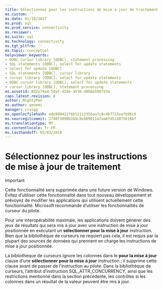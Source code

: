 ```yaml
---
title: Sélectionnez pour les instructions de mise à jour de traitement | Documents Microsoft
ms.custom: ''
ms.date: 01/19/2017
ms.prod: sql
ms.prod_service: connectivity
ms.reviewer: ''
ms.suite: sql
ms.technology: connectivity
ms.tgt_pltfrm: ''
ms.topic: conceptual
helpviewer_keywords:
- ODBC cursor library [ODBC], statement processing
- SQL statements [ODBC], select for update statements
- select for update [ODBC]
- SQL statements [ODBC], cursor library
- cursor library [ODBC], select for update statements
- ODBC cursor library [ODBC], select for update statements
- cursor library [ODBC], statement processing
ms.assetid: 8d2e79a4-5daf-458e-a536-d8b6e588753e
caps.latest.revision: 8
author: MightyPen
ms.author: genemi
manager: craigg
ms.openlocfilehash: ede999422f6b52112356aa7c9c4b7715eafb96c6
ms.sourcegitcommit: 1740f3090b168c0e809611a7aa6fd514075616bf
ms.translationtype: MT
ms.contentlocale: fr-FR
ms.lasthandoff: 05/03/2018
---
```

# <a name="processing-select-for-update-statements"></a>Sélectionnez pour les instructions de mise à jour de traitement
> [!IMPORTANT]  
>  Cette fonctionnalité sera supprimée dans une future version de Windows. Évitez d’utiliser cette fonctionnalité dans tout nouveau développement et prévoyez de modifier les applications qui utilisent actuellement cette fonctionnalité. Microsoft recommande d’utiliser les fonctionnalités de curseur du pilote.  
  
 Pour une interopérabilité maximale, les applications doivent générer des jeux de résultats qui sera mis à jour avec une instruction de mise à jour positionnée en exécutant un **sélectionner pour la mise à jour** instruction. Bien que la bibliothèque de curseurs ne requiert pas cela, il est requis par la plupart des sources de données qui prennent en charge les instructions de mise à jour positionnée.  
  
 La bibliothèque de curseurs ignore les colonnes dans le **pour la mise à jour** clause d’une **sélectionner pour la mise à jour** instruction ; il supprime cette clause avant de passer de l’instruction au pilote. Dans la bibliothèque de curseurs, l’attribut d’instruction SQL_ATTR_CONCURRENCY, ainsi que les restrictions mentionné dans la section précédente, les contrôles si les colonnes dans un résultat de la valeur peuvent être mis à jour.
